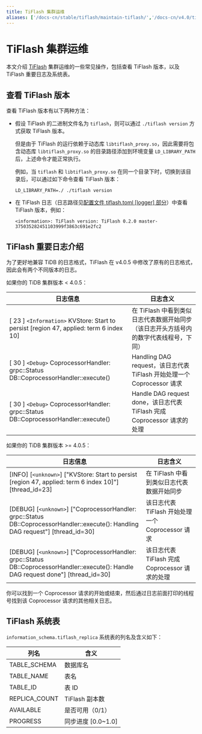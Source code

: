 ```yaml
---
title: TiFlash 集群运维
aliases: ['/docs-cn/stable/tiflash/maintain-tiflash/','/docs-cn/v4.0/tiflash/maintain-tiflash/','/docs-cn/stable/reference/tiflash/maintain/']
---
```


# TiFlash 集群运维

本文介绍 [TiFlash](/tiflash/tiflash-overview.md) 集群运维的一些常见操作，包括查看 TiFlash 版本，以及 TiFlash 重要日志及系统表。

## 查看 TiFlash 版本

查看 TiFlash 版本有以下两种方法：

- 假设 TiFlash 的二进制文件名为 `tiflash`，则可以通过 `./tiflash version` 方式获取 TiFlash 版本。

    但是由于 TiFlash 的运行依赖于动态库 `libtiflash_proxy.so`，因此需要将包含动态库 `libtiflash_proxy.so` 的目录路径添加到环境变量 `LD_LIBRARY_PATH` 后，上述命令才能正常执行。

    例如，当 `tiflash` 和 `libtiflash_proxy.so` 在同一个目录下时，切换到该目录后，可以通过如下命令查看 TiFlash 版本：

    
    ```shell
    LD_LIBRARY_PATH=./ ./tiflash version
    ```

- 在 TiFlash 日志（日志路径见[配置文件 tiflash.toml [logger] 部分](/tiflash/tiflash-configuration.md#配置文件-tiflashtoml)）中查看 TiFlash 版本，例如：
   
    ```
    <information>: TiFlash version: TiFlash 0.2.0 master-375035282451103999f3863c691e2fc2
    ```

## TiFlash 重要日志介绍

为了更好地兼容 TiDB 的日志格式，TiFlash 在 v4.0.5 中修改了原有的日志格式，因此会有两个不同版本的日志。

如果你的 TiDB 集群版本 < 4.0.5：

| 日志信息          | 日志含义                |
|---------------|---------------------|
| [ 23 ] `<Information>` KVStore: Start to persist [region 47, applied: term 6 index 10] | 在 TiFlash 中看到类似日志代表数据开始同步（该日志开头方括号内的数字代表线程号，下同） |
| [ 30 ] `<Debug>` CoprocessorHandler: grpc::Status DB::CoprocessorHandler::execute() | Handling DAG request，该日志代表 TiFlash 开始处理一个 Coprocessor 请求 |
| [ 30 ] `<Debug>` CoprocessorHandler: grpc::Status DB::CoprocessorHandler::execute() | Handle DAG request done，该日志代表 TiFlash 完成 Coprocessor 请求的处理 |

如果你的 TiDB 集群版本 >= 4.0.5：

| 日志信息 | 日志含义 |
|---------------|-------------------|
| [INFO] [`<unknown>`] ["KVStore: Start to persist [region 47, applied: term 6 index 10]"] [thread_id=23] | 在 TiFlash 中看到类似日志代表数据开始同步 |
| [DEBUG] [`<unknown>`] ["CoprocessorHandler: grpc::Status DB::CoprocessorHandler::execute(): Handling DAG request"] [thread_id=30] | 该日志代表 TiFlash 开始处理一个 Coprocessor 请求 |
| [DEBUG] [`<unknown>`] ["CoprocessorHandler: grpc::Status DB::CoprocessorHandler::execute(): Handle DAG request done"] [thread_id=30] | 该日志代表 TiFlash 完成 Coprocessor 请求的处理 |

你可以找到一个 Coprocessor 请求的开始或结束，然后通过日志前面打印的线程号找到该 Coprocessor 请求的其他相关日志。

## TiFlash 系统表

`information_schema.tiflash_replica` 系统表的列名及含义如下：

| 列名          | 含义                |
|---------------|---------------------|
| TABLE_SCHEMA  | 数据库名            |
| TABLE_NAME    | 表名                |
| TABLE_ID      | 表 ID               |
| REPLICA_COUNT | TiFlash 副本数      |
| AVAILABLE     | 是否可用（0/1）     |
| PROGRESS      | 同步进度 [0.0~1.0] |
